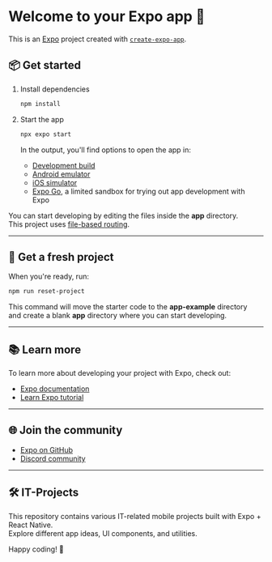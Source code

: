 # Welcome to your Expo app 👋

This is an [Expo](https://expo.dev) project created with [`create-expo-app`](https://www.npmjs.com/package/create-expo-app).

## 📦 Get started

1. Install dependencies

    ```bash
    npm install
    ```

2. Start the app

    ```bash
    npx expo start
    ```

    In the output, you'll find options to open the app in:

    - [Development build](https://docs.expo.dev/develop/development-builds/introduction/)
    - [Android emulator](https://docs.expo.dev/workflow/android-studio-emulator/)
    - [iOS simulator](https://docs.expo.dev/workflow/ios-simulator/)
    - [Expo Go](https://expo.dev/go), a limited sandbox for trying out app development with Expo

You can start developing by editing the files inside the **app** directory.  
This project uses [file-based routing](https://docs.expo.dev/router/introduction).

---

## 🧹 Get a fresh project

When you're ready, run:

```bash
npm run reset-project
```

This command will move the starter code to the **app-example** directory  
and create a blank **app** directory where you can start developing.

---

## 📚 Learn more

To learn more about developing your project with Expo, check out:

- [Expo documentation](https://docs.expo.dev/)
- [Learn Expo tutorial](https://docs.expo.dev/tutorial/introduction/)

---

## 🌐 Join the community

- [Expo on GitHub](https://github.com/expo/expo)
- [Discord community](https://chat.expo.dev)

---

## 🛠 IT-Projects

This repository contains various IT-related mobile projects built with Expo + React Native.  
Explore different app ideas, UI components, and utilities.

Happy coding! 🎉
